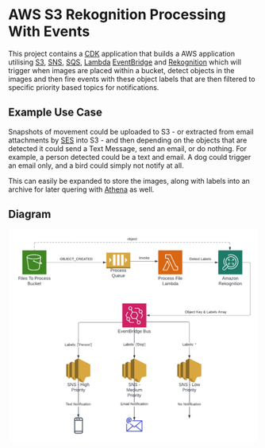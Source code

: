 # AWS S3 Rekognition Processing With Events

This project contains a [CDK](https://docs.aws.amazon.com/cd) application that builds a AWS application utilising [S3](https://aws.amazon.com/s3/), [SNS](https://aws.amazon.com/sns/), [SQS](https://aws.amazon.com/sqs/), [Lambda](https://aws.amazon.com/lambda/) [EventBridge](https://aws.amazon.com/eventbridge/) and [Rekognition](https://aws.amazon.com/rekognition/) which will trigger when images are placed within a bucket, detect objects in the images and then fire events with these object labels that are then filtered to specific priority based topics for notifications.

## Example Use Case
Snapshots of movement could be uploaded to S3 - or extracted from email attachments by [SES](https://aws.amazon.com/ses/) into S3 - and then depending on the objects that are detected it could send a Text Message, send an email, or do nothing. For example, a person detected could be a text and email. A dog could trigger an email only, and a bird could simply not notify at all.

This can easily be expanded to store the images, along with labels into an archive for later quering with [Athena](https://aws.amazon.com/athena/) as well.

## Diagram

![Diagram](diagram.png)